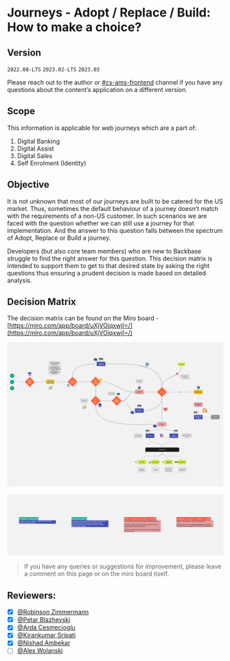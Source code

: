 # Journeys - Adopt / Replace / Build: How to make a choice?

## Version

`2022.08-LTS` `2023.02-LTS` `2023.03`

Please reach out to the author or [#cs-ams-frontend](https://backbase.slack.com/archives/C01DD953JA3) channel if you have any questions about the content’s application on a different version.

## Scope

This information is applicable for web journeys which are a part of:

1. Digital Banking
2. Digital Assist
3. Digital Sales
4. Self Enrolment (Identity)

## Objective

It is not unknown that most of our journeys are built to be catered for the US market. Thus, sometimes the default behaviour of a journey doesn’t match with the requirements of a non-US customer. In such scenarios we are faced with the question whether we can still use a journey for that implementation. And the answer to this question falls between the spectrum of Adopt, Replace or Build a journey.

Developers (but also core team members) who are new to Backbase struggle to find the right answer for this question. This decision matrix is intended to support them to get to that desired state by asking the right questions thus ensuring a prudent decision is made based on detailed analysis.

## Decision Matrix

The decision matrix can be found on the Miro board - [https://miro.com/app/board/uXjVOiqxwjI=/](https://miro.com/app/board/uXjVOiqxwjI=/) 

![](./Adopt-Replace-Build.jpg)

![](./Adopt-Replace-Build-1.jpg)

> If you have any queries or suggestions for improvement, please leave a comment on this page or on the miro board itself. 

## Reviewers:

- [x] [@Robinson Zimmermann](https://backbase.atlassian.net/wiki/people/557058:3a4e928f-d3c0-4caa-9d58-e5b317c80f9a)
- [x] [@Petar Blazhevski](https://backbase.atlassian.net/wiki/people/5eeb444ce145af0ab4989bd3) 
- [x] [@Arda Cesmecioglu](https://backbase.atlassian.net/wiki/people/605b400d8efc9b00704c4c67) 
- [x] [@Kirankumar Sripati](https://backbase.atlassian.net/wiki/people/6128f21f46c81500703e5e7c) 
- [x] [@Nishad Ambekar](https://backbase.atlassian.net/wiki/people/6126211ad7cac6006969718b) 
- [ ] [@Alex Wolanski](https://backbase.atlassian.net/wiki/people/5fbcc3bc9592df0076d616b5) 
